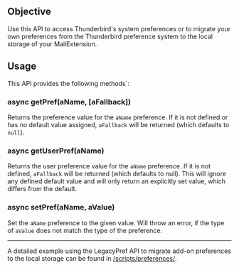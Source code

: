 ## Objective

Use this API to access Thunderbird's system preferences or to migrate your own preferences from the Thunderbird preference system to the local storage of your MailExtension.

## Usage

This API provides the following methods`:

### async getPref(aName, [aFallback])

Returns the preference value for the ``aName`` preference. If it is not defined or has no default value assigned, ``aFallback`` will be returned (which defaults to ``null``).

### async getUserPref(aName)

Returns the user preference value for the ``aName`` preference. If it is not defined, ``aFallback`` will be returned (which defaults to null). This will ignore any defined default value and will only return an explicitly set value, which differs from the default.

### async setPref(aName, aValue)

Set the ``aName`` preference to the given value. Will throw an error, if the type of ``aValue`` does not match the type of the preference.

---

A detailed example using the LegacyPref API to migrate add-on preferences to the local storage can be found in [/scripts/preferences/](https://github.com/thundernest/addon-developer-support/tree/master/scripts/preferences).
